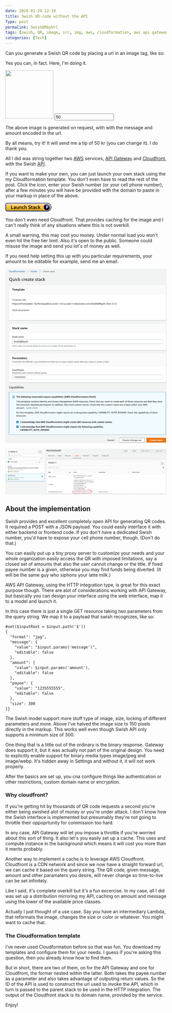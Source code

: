 ```yaml
---
date: 2020-01-28 12:19
title: Swish QR-code without the API
Type: post
permalink: SwishQRbyUrl
tags: [swish, QR, image, src, img, aws, cloudformation, aws api gateway, aws cloundfront]
categories: [Tech]
---
```


Can you generate a Swish QR code by placing a url in an image tag, like so:

Yes you can, in fact. Here, I'm doing it. 

<img src="https://dmutq7l4tk6oq.cloudfront.net/?amount=50&message=Great%20post%21" height="150" width="150">

<input id="qrinput" type="text" value="50" onchange="javascript:document.getElementById('rqimg').src='https://dmutq7l4tk6oq.cloudfront.net/?amount='+document.getElementById('rqinput').value+'&message=Thx for the swish qr post'">

The above image is generated on request, with with the message and amount encoded in the url.

By all means, try it! It will send me a tip of 50 kr (you can change it). I do thank you.

All I did was string together two [AWS](https://aws.amazon.com/) services, [API Gateway](https://aws.amazon.com/api-gateway/) and [Cloudfront](https://aws.amazon.com/cloudfront/), with the Swish [API](https://www.swish.nu/developer#qr-codes). 

If you want to make your own, you can just launch your own stack using the my Cloudformation template. You don't even have to read the rest of the post. Click the icon, enter your Swish number (or your cell phone number), after a few minutes you will have be provided with the domain to paste in your markup in place of the above. 

<a href="https://eu-north-1.console.aws.amazon.com/cloudformation/home?region=eu-north-1#/stacks/create/review
   ?templateURL=https://cf-templates-15y7bciwoyxk8-eu-west-1.s3-eu-west-1.amazonaws.com/SwishQRbyUrl_Distr_0.12
   &stackName=SwishQRbyUrl
"><img src="/assets/images/cloudformation-launch-stack.png" id="qrimg"></a>


You don't even need Cloudfront. That provides caching for the image and I can't really think of any situations where this is not overkill.

A small warning, this may cost you money. Under normal load you won't even hit the free tier limit. Also it's open to the public. Someone could misuse the image and send you lot's of money as well.

If you need help setting this up with you particular requirements, your amount to be editable for example, send me an email.

![](/assets/images/ss_qr_quicklaunch.png "Enter your swish number as an input to the stacks. Change the name if you want.")

![](/assets/images/ss_qr_outputs.png "The output parameter SwishQRDistributionURL is what you will paste in your html code.")

## About the implementation

Swish provides and excellent completely open API for generating QR codes. It required a POST with a JSON payload. You could easily interface it with either backend or frontend code. If you don't have a dedicated Swish number, you'd have to expose your cell phone number, though. (Don't do that.)

You can easily put up a tiny proxy server to customize your needs and your whole organization easily access the QR with imposed limitations, say a closed set of amounts that also the user cannot change or the title. If fixed payee number is a given, otherwise you may find funds being diverted. (It will be the same guy who siphons your latte milk.)

AWS API Gateway, using the HTTP integration type, is great for this exact purpose though. There are alot of considerations working with API Gateway, but basically you can design your interface using the web interface, map it to a model and launch it.

In this case there is just a single GET resource taking two parameters from the query string. We map it to a payload that swish recognizes, like so:

	#set($inputRoot = $input.path('$'))
	{
	  "format": "jpg",
	  "message": {
	    "value": "$input.params('message')",
	    "editable": false
	  },
	  "amount": {
	    "value": $input.params('amount'),
	    "editable": false
	  },
	  "payee": {
	    "value": "1235555555",
	    "editable": false
	  },
	  "size": 300
	}}

The Swish model support more stuff type of image, size, locking of different parameters and more. Above I've halved the image size to 150 pixels directly in the markup. This works well even though Swish API only supports a minimum size of 300.

One thing that is a little out of the ordinary is the binary response. Gateway does support it, but it was actually not part of the original design. You need to explicitly enable support for binary media types image/jpeg and image/webp. It's hidden away in Settings and without it, it will not work properly.

After the basics are set up, you cna configure things like authentication or other restrictions, custom domain name or encryption.

### Why cloudfront?

If you're getting hit by thousands of QR code requests a second you're either being swished alot of money or you're under attack. I don't know how the Swish interface is implemented but presumably they're not going to throttle their oppoprtunity for commission too hard.

In any case, API Gateway will let you impose a throttle if you're worried about this sort of thing. It also let's you easily set up a cache. This uses and compute instance in the background which means it will cost you more than it merits probably.

Another way to implement a cache is to leverage AWS Cloudfront. Cloudfront is a CDN network and since we now have a straight forward url, we can cache it based on the query string. The QR code, given message, amount and other paramaters you desire, will never change so time-to-live can be set infinitely.

Like I said, it's complete overkill but it's a fun excercise. In my case, all I did was set up a distribution mirroring my API, caching on amount and message using the lower of the available price classes. 

Actually I just thought of a use case. Say you have an intermediary Lambda, that reformats the image, changes the size or color or whatever. You might want to cache that.

### The Cloudformation template

I've never used Cloudformation before so that was fun. You download my templates and configure them for your needs. I guess if you're asking this question, then you already know how to find them.

But in short, there are two of them, on for the API Gateway and one for Cloudfront, the former nested within the latter. Both takes the payee number as a parameter and also takes advantage of outputing return values. So the ID of the API is used to construct the url used to invoke the API, which in turn is passed to the parent stack to be used in the HTTP integration. The output of the Cloudfront stack is its domain name, provided by the service.

Enjoy!